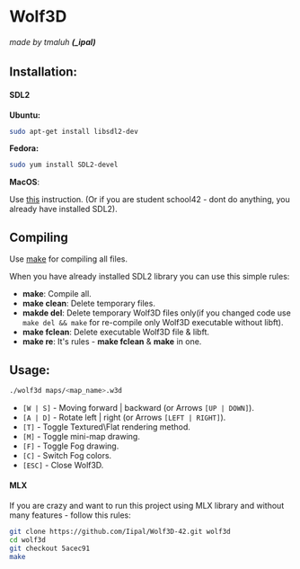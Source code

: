 # Wolf3D
###### made by tmaluh __(\_ipal)__

## Installation:

#### SDL2

__Ubuntu:__

```bash
sudo apt-get install libsdl2-dev
```
__Fedora:__

```bash
sudo yum install SDL2-devel
```
__MacOS__:

Use [this](http://lazyfoo.net/tutorials/SDL/01_hello_SDL/mac/index.php) instruction. (Or if you are student school42 - dont do anything, you already have installed SDL2).

## Compiling

Use [make](https://en.wikipedia.org/wiki/Makefile) for compiling all files.

When you have already installed SDL2 library you can use this simple rules:
- **make**: Compile all.
- **make clean**: Delete temporary files.
- **makde del**: Delete temporary Wolf3D files only(if you changed code use `make del && make` for re-compile only Wolf3D executable without libft).
- **make fclean**: Delete executable Wolf3D file & libft.
- **make re**: It's rules - **make fclean** & **make** in one.

## Usage:

```bash
./wolf3d maps/<map_name>.w3d
```

- `[W | S]` - Moving forward | backward (or Arrows `[UP | DOWN]`).
- `[A | D]` - Rotate left | right (or Arrows `[LEFT | RIGHT]`).
- `[T]` - Toggle Textured\\Flat rendering method.
- `[M]` - Toggle mini-map drawing.
- `[F]` - Toggle Fog drawing.
- `[C]` - Switch Fog colors.
- `[ESC]` - Close Wolf3D.

#### MLX

If you are crazy and want to run this project using MLX library and without many features - follow this rules:

```bash
git clone https://github.com/Iipal/Wolf3D-42.git wolf3d
cd wolf3d
git checkout 5acec91
make
```
